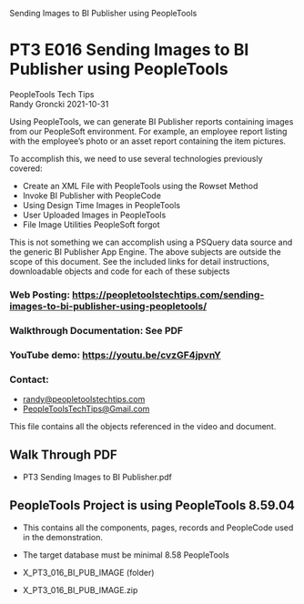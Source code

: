 
Sending Images to BI Publisher using PeopleTools

# PT3 E016 Sending Images to BI Publisher using PeopleTools

PeopleTools Tech Tips    
Randy Groncki	2021-10-31

Using PeopleTools, we can generate BI Publisher reports containing images from our PeopleSoft environment.  For example, an employee report listing with the employee’s photo or an asset report containing the item pictures.

To accomplish this, we need to use several technologies previously covered:
*	Create an XML File with PeopleTools using the Rowset Method
*	Invoke BI Publisher with PeopleCode
*	Using Design Time Images in PeopleTools
*	User Uploaded Images in PeopleTools
*	File Image Utilities PeopleSoft forgot

This is not something we can accomplish using a PSQuery data source and the generic BI Publisher App Engine.   The above subjects are outside the scope of this document.  See the included links for detail instructions, downloadable objects and code for each of these subjects


### Web Posting: https://peopletoolstechtips.com/sending-images-to-bi-publisher-using-peopletools/

### Walkthrough Documentation: See PDF

### YouTube demo: https://youtu.be/cvzGF4jpvnY

### Contact:  
* randy@peopletoolstechtips.com  
* PeopleToolsTechTips@Gmail.com

This file contains all the objects referenced in the video and document.

## Walk Through PDF
* PT3 Sending Images to BI Publisher.pdf

## PeopleTools Project is using PeopleTools 8.59.04
  * This contains all the components, pages, records and PeopleCode used in the demonstration.
  * The target database must be minimal 8.58 PeopleTools

* X_PT3_016_BI_PUB_IMAGE (folder)  
* X_PT3_016_BI_PUB_IMAGE.zip  

